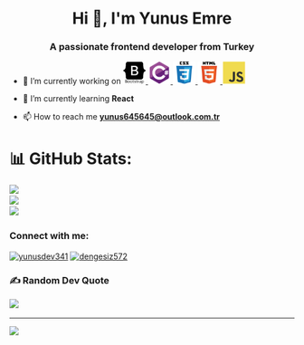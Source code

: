 <h1 align="center">Hi 👋, I'm Yunus Emre</h1>
<h3 align="center">A passionate frontend developer from Turkey</h3>

- 🔭 I’m currently working on <a href="https://getbootstrap.com" target="_blank" rel="noreferrer"> <img src="https://raw.githubusercontent.com/devicons/devicon/master/icons/bootstrap/bootstrap-plain-wordmark.svg" alt="bootstrap" width="40" height="40"/> </a> <a href="https://www.w3schools.com/cs/" target="_blank" rel="noreferrer"> <img src="https://raw.githubusercontent.com/devicons/devicon/master/icons/csharp/csharp-original.svg" alt="csharp" width="40" height="40"/> </a> <a href="https://www.w3schools.com/css/" target="_blank" rel="noreferrer"> <img src="https://raw.githubusercontent.com/devicons/devicon/master/icons/css3/css3-original-wordmark.svg" alt="css3" width="40" height="40"/> </a> <a href="https://www.w3.org/html/" target="_blank" rel="noreferrer"> <img src="https://raw.githubusercontent.com/devicons/devicon/master/icons/html5/html5-original-wordmark.svg" alt="html5" width="40" height="40"/> </a> <a href="https://developer.mozilla.org/en-US/docs/Web/JavaScript" target="_blank" rel="noreferrer"> <img src="https://raw.githubusercontent.com/devicons/devicon/master/icons/javascript/javascript-original.svg" alt="javascript" width="40" height="40"/> </a>

- 🌱 I’m currently learning **React**

- 📫 How to reach me **yunus645645@outlook.com.tr**

# 📊 GitHub Stats:
![](https://github-readme-stats.vercel.app/api?username=YunusDev341&theme=dark&hide_border=false&include_all_commits=false&count_private=false)<br/>
![](https://github-readme-streak-stats.herokuapp.com/?user=YunusDev341&theme=dark&hide_border=false)<br/>
![](https://github-readme-stats.vercel.app/api/top-langs/?username=YunusDev341&theme=dark&hide_border=false&include_all_commits=false&count_private=false&layout=compact)



<h3 align="left">Connect with me:</h3>
<p align="left">
<a href="https://dev.to/yunusdev341" target="blank"><img align="center" src="https://raw.githubusercontent.com/rahuldkjain/github-profile-readme-generator/master/src/images/icons/Social/devto.svg" alt="yunusdev341" height="30" width="40" /></a>
<a href="https://instagram.com/dengesiz572" target="blank"><img align="center" src="https://raw.githubusercontent.com/rahuldkjain/github-profile-readme-generator/master/src/images/icons/Social/instagram.svg" alt="dengesiz572" height="30" width="40" /></a>
</p>


### ✍️ Random Dev Quote
![](https://quotes-github-readme.vercel.app/api?type=horizontal&theme=radical)

---
[![](https://visitcount.itsvg.in/api?id=YunusDev341&icon=0&color=0)](https://visitcount.itsvg.in)

<!-- Proudly created with GPRM ( https://gprm.itsvg.in ) -->


